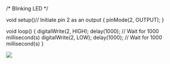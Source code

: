 /*
Blinking LED
*/

void setup()// Initiate pin 2 as an output
{
pinMode(2, OUTPUT);
}

void loop()
{
digitalWrite(2, HIGH);
delay(1000); // Wait for 1000 millisecond(s)
digitalWrite(2, LOW);
delay(1000); // Wait for 1000 millisecond(s)
}





<img src="https://cdn.discordapp.com/attachments/646478503549861959/976215135175725116/MicrosoftTeams-image_1.png">
